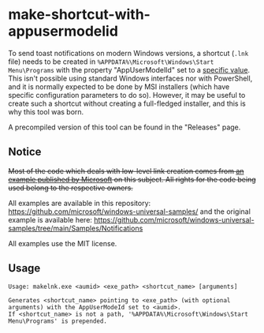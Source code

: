 # make-shortcut-with-appusermodelid

To send toast notifications on modern Windows versions, a shortcut (`.lnk` file) needs to be
created in `%APPDATA%\Microsoft\Windows\Start Menu\Programs` with the property
"AppUserModelId" set to a
[specific value](https://docs.microsoft.com/it-it/windows/desktop/shell/appids).
This isn't possible using standard Windows interfaces nor with PowerShell, and it is normally
expected to be done by MSI installers (which have specific configuration parameters to do so).
However, it may be useful to create such a shortcut without creating a full-fledged installer, and
this is why this tool was born.

A precompiled version of this tool can be found in the "Releases" page.

## Notice

~~Most of the code which deals with low-level link creation comes from
[an example published by Microsoft](https://code.msdn.microsoft.com/windowsdesktop/sending-toast-notifications-71e230a2/)
on this subject. All rights for the code being used belong to the respective owners.~~

All examples are available in this repository: https://github.com/microsoft/windows-universal-samples/ and the original
example is available here: https://github.com/microsoft/windows-universal-samples/tree/main/Samples/Notifications

All examples use the MIT license.

## Usage

```
Usage: makelnk.exe <aumid> <exe_path> <shortcut_name> [arguments]

Generates <shortcut_name> pointing to <exe_path> (with optional arguments) with the AppUserModeId set to <aumid>.
If <shortcut_name> is not a path, '%APPDATA%\Microsoft\Windows\Start Menu\Programs' is prepended.
```
